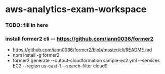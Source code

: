 # aws-analytics-exam-workspace

### TODO: fill in here

### install former2 cli -- https://github.com/iann0036/former2
+ https://github.com/iann0036/former2/blob/master/cli/README.md
+ npm install -g former2
+ former2 generate --output-cloudformation sample-ec2.yml --services EC2 --region us-east-1 --search-filter cloud9
